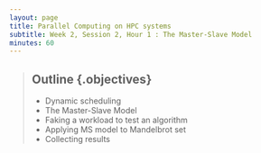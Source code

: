 ```yaml
---
layout: page
title: Parallel Computing on HPC systems
subtitle: Week 2, Session 2, Hour 1 : The Master-Slave Model
minutes: 60
---
```

> ##  Outline {.objectives}
> * Dynamic scheduling
> * The Master-Slave Model
> * Faking a workload to test an algorithm
> * Applying MS model to Mandelbrot set
> * Collecting results
